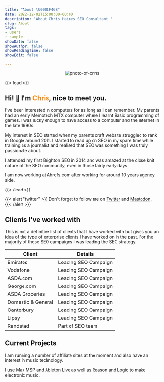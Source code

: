 ```yaml
---
title: "About \U0001F468"
date: 2022-12-02T15:00:00+00:00
description: 'About Chris Haines SEO Consultant '
slug: About
tags:
- users
- sample
showDate: false
showAuthor: false
showReadingTime: false
showEdit: false

---
```

<center>

![photo-of-chris](/chris2.png)

</center>

{{< lead >}}

## Hi! :wave: I'm <span style="color: #FD8803">Chris</span>, nice to meet you.

I've been interested in computers for as long as I can remember.  My parents had an early Memotech MTX computer where I learnt Basic programming of games. I was lucky enough to have access to a computer and the internet in the late 1990s.

My interest in SEO started when my parents craft website struggled to rank in Google around 2011. I started to read up on SEO in my spare time while training as a journalist and realised that SEO was something I was truly passionate about.

I attended my first Brighton SEO in 2014 and was amazed at the close knit nature of the SEO community, even in those fairly early days.

I am now working at Ahrefs.com after working for around 10 years agency side.

{{< /lead >}}

{{< alert "twitter" >}}
Don't forget to follow me on [Twitter](https://twitter.com/chris_at_b449) and [Mastodon](https://seocommunity.social/@chrishaines).
{{< /alert >}}

## Clients I've worked with

This is not a definitive list of clients that I have worked with but gives you an idea of the type of enterprise clients I have worked on in the past.  For the majority of these SEO campaigns I was leading the SEO strategy.

| Client | Details |
| --- | --- |
| Emirates | Leading SEO Campaign |
| Vodafone | Leading SEO Campaign |
| ASDA.com | Leading SEO Campaign |
| George.com | Leading SEO Campaign |
| ASDA Groceries | Leading SEO Campaign |
| Domestic & General | Leading SEO Campaign |
| Canterbury | Leading SEO Campaign |
| Lipsy | Leading SEO Campaign |
| Randstad | Part of SEO team |

## Current Projects

I am running a number of affiliate sites at the moment and also have an interest in music technology. 

I use Max MSP and Ableton Live as well as Reason and Logic to make electronic music.